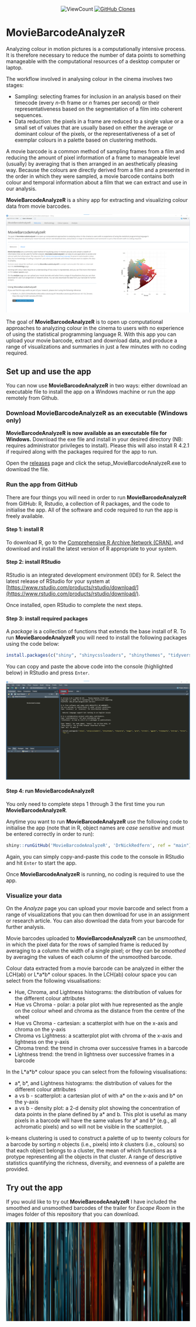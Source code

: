 <!-- Since 6 January 2023 -->
<p align="center">
    <img alt="ViewCount" src="https://views.whatilearened.today/views/github/DrNickRedfern/github-clone-count-badge.svg">
    <a href='https://github.com/MShawon/github-clone-count-badge'><img alt='GitHub Clones' src='https://img.shields.io/badge/dynamic/json?color=success&label=Clone&query=count&url=https://gist.githubusercontent.com/DrNickRedfern/8b1044d6fa166a5c69da9d8abf187143/raw/clone.json&logo=github'></a>
</p>

# MovieBarcodeAnalyzeR

Analyzing colour in motion pictures is a computationally intensive process. It is therefore necessary to reduce the number of data points to something manageable with the computational resources of a desktop computer or laptop.

The workflow involved in analysing colour in the cinema involves two stages:

* Sampling: selecting frames for inclusion in an analysis based on their timecode (every *n*-th frame or *n* frames per second) or their representativeness based on the segmentation of a film into coherent sequences.
* Data reduction: the pixels in a frame are reduced to a single value or a small set of values that are usually based on either the average or dominant colour of the pixels, or the representativeness of a set of exemplar colours in a palette based on clustering methods.

A movie barcode is a common method of sampling frames from a film and reducing the amount of pixel information of a frame to manageable level (usually) by averaging that is then arranged in an aesthetically pleasing way. Because the colours are directly derived from a film and a presented in the order in which they were sampled, a movie barcode contains both colour and temporal information about a film that we can extract and use in our analysis.

**MovieBarcodeAnalyzeR** is a shiny app for extracting and visualizing colour data from movie barcodes.

![app_demo](/images/MBA_demo.png)

The goal of **MovieBarcodeAnalyzeR** is to open up computational approaches to analyzing colour in the cinema to users with no experience of using the statistical programming language R. With this app you can upload your movie barcode, extract and download data, and produce a range of visualizations and summaries in just a few minutes with no coding required. 

## Set up and use the app
You can now use **MovieBarcodeAnalyzeR** in two ways: either download an executable file to install the app on a Windows machine or run the app remotely from Github.

### Download MovieBarcodeAnalyzeR as an executable (**Windows only**)
**MovieBarcodeAnalyzeR is now available as an executable file for Windows.** Download the exe file and install in your desired directory (NB: requires administrator privileges to install). Please this will also install R 4.2.1 if required along with the packages required for the app to run. 

Open the [releases](https://github.com/DrNickRedfern/MovieBarcodeAnalyzeR/releases) page and click the setup_MovieBarcodeAnalyzeR.exe to download the file.

### Run the app from GitHub
There are four things you will need in order to run **MovieBarcodeAnalyzeR** from GitHub: R, Rstudio, a collection of R packages, and the code to initialise the app. All of the software and code required to run the app is freely available.

#### Step 1: install R
To download R, go to the [Comprehensive R Archive Network (CRAN)](https://cran.r-project.org), and download and install the latest version of R appropriate to your system.

#### Step 2: install RStudio
RStudio is an integrated development environment (IDE) for R. Select the latest release of RStudio for your system at [https://www.rstudio.com/products/rstudio/download/](https://www.rstudio.com/products/rstudio/download/).

Once installed, open RStudio to complete the next steps.

#### Step 3: install required packages
A *package* is a collection of functions that extends the base install of R. To run **MovieBarcodeAnalyzeR** you will need to install the following packages using the code below:

```R
install.packages(c("shiny", "shinycssloaders", "shinythemes", "tidyverse", "imager", "grid", "viridis", "ggpubr", "treemapify", "entropy", "farver", "fpc"))
```

You can copy and paste the above code into the console (highlighted below) in RStudio and press `Enter`.

![RStudio console](/images/RStudio_console_2.png)

#### Step 4: run MovieBarcodeAnalyzeR
You only need to complete steps 1 through 3 the first time you run **MovieBarcodeAnalyzeR**.

Anytime you want to run **MovieBarcodeAnalyzeR** use the following code to initialise the app (note that in R, object names are *case sensitive* and must be entered correctly in order to run):

```R
shiny::runGitHub('MovieBarcodeAnalyzeR', 'DrNickRedfern', ref = "main")
```
Again, you can simply copy-and-paste this code to the console in RStudio and hit `Enter` to start the app.

Once **MovieBarcodeAnalyzeR** is running, no coding is required to use the app.

### Visualize your data
On the *Analyze* page you can upload your movie barcode and select from a range of visualizations that you can then download for use in an assignment or research article. You can also download the data from your barcode for further analysis.

Movie barcodes uploaded to **MovieBarcodeAnalyzeR** can be *unsmoothed*, in which the pixel data for the rows of sampled frame is reduced by averaging to a column the width of a single pixel; or they can be *smoothed* by averaging the values of each column of the unsmoothed barcode.

Colour data extracted from a movie barcode can be analyzed in either the LCH(ab) or L\*a\*b* colour spaces. In the LCH(ab) colour space you can select from the following visualisations:

* Hue, Chroma, and Lightness histograms: the distribution of values for the different colour attributes
* Hue vs Chroma - polar: a polar plot with hue represented as the angle on the colour wheel and chroma as the distance from the centre of the wheel
* Hue vs Chroma - cartesian: a scatterplot with hue on the x-axis and chroma on the y-axis
* Chroma vs Lightness: a scatterplot plot with chroma of the x-axis and lightness on the y-axis
* Chroma trend: the trend in chroma over successive frames in a barcode
* Lightness trend: the trend in lightness over successive frames in a barcode

In the L\*a\*b* colour space you can select from the following visualisations:

* a*, b*, and Lightness histograms: the distribution of values for the different colour attributes
* a vs b - scatterplot: a cartesian plot of with a* on the x-axis and b* on the y-axis
* a vs b - density plot: a 2-d density plot showing the concentration of data points in the plane defined by a* and b. This plot is useful as many pixels in a barcode will have the same values for a* and b* (e.g., all achromatic pixels) and so will not be visible in the scatterplot.

k-means clustering is used to construct a palette of up to twenty colours for a barcode by sorting *n* objects (i.e., pixels) into *k* clusters (i.e., colours) so that each object belongs to a cluster, the mean of which functions as a protype representing all the objects in that cluster. A range of descriptive statistics quantifying the richness, diversity, and evenness of a palette are provided.

## Try out the app
If you would like to try out **MovieBarcodeAnalyzeR** I have included the smoothed and unsmoothed barcodes of the trailer for *Escape Room* in the images folder of this repository that you can download.

![escape_room](/images/escape_room_unsmoothed.png)
